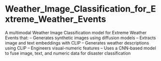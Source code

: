 # Weather_Image_Classification_for_Extreme_Weather_Events
A multimodal Weather Image Classification model for Extreme Weather Events that: – Generates synthetic images using diffusion models – Extracts image and text embeddings with CLIP – Generates weather descriptions using CLIP – Engineers visual-numeric features – Uses a CNN-based model to fuse image, text, and numeric data for disaster classification
